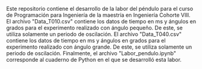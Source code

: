 Este repositorio contiene el desarrollo de la labor del péndulo para el curso de Programación para Ingeniería de la maestría en Ingeniería Cohorte VIII.
    El archivo "Data_T010.csv" contiene los datos de tiempo en ms y ángulos en grados para el experimento realizado con ángulo pequeño. De este, se utiliza solamente un periodo de oscilación.
    El archivo "Data_T040.csv" contiene los datos de tiempo en ms y ángulos en grados para el experimento realizado con ángulo grande. De este, se utiliza solamente un periodo de oscilación.
    Finalmente, el archivo "Labor_pendulo.ipynb" corresponde al cuaderno de Python en el que se desarrolló esta labor.
